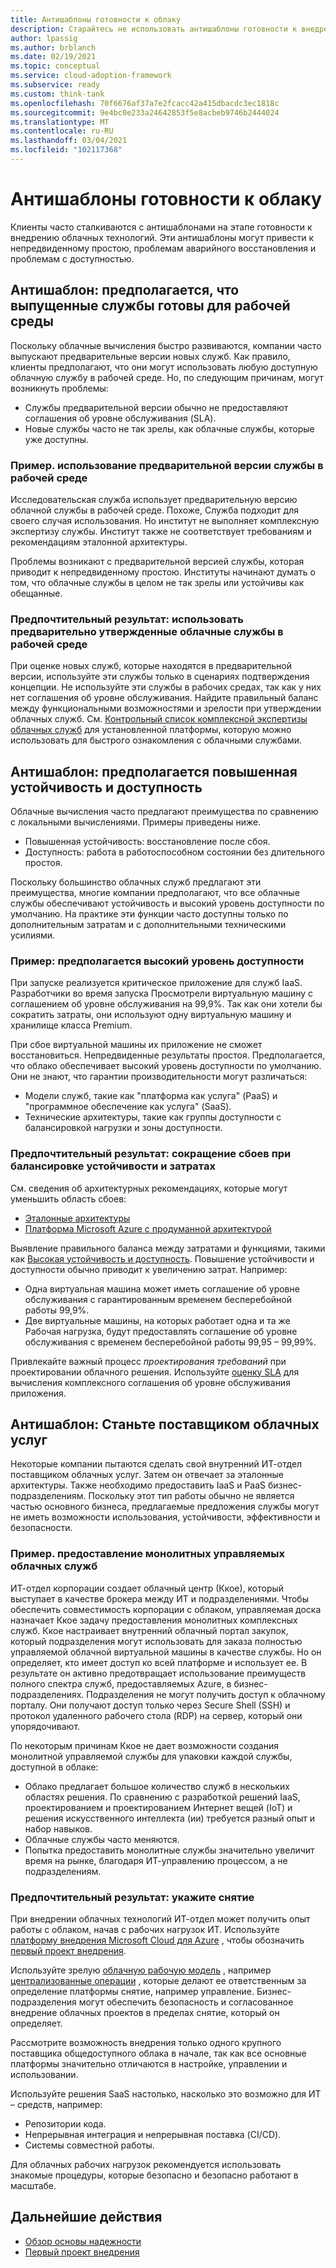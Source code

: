 ```yaml
---
title: Антишаблоны готовности к облаку
description: Старайтесь не использовать антишаблоны готовности к внедрению в облако, такие как использование предварительных версий служб, учитывая встроенные возможности обеспечения устойчивости и доступности и предположение, что оно готово к работе в облаке.
author: lpassig
ms.author: brblanch
ms.date: 02/19/2021
ms.topic: conceptual
ms.service: cloud-adoption-framework
ms.subservice: ready
ms.custom: think-tank
ms.openlocfilehash: 70f6676af37a7e2fcacc42a415dbacdc3ec1818c
ms.sourcegitcommit: 9e4bc0e233a24642853f5e8acbeb9746b2444024
ms.translationtype: MT
ms.contentlocale: ru-RU
ms.lasthandoff: 03/04/2021
ms.locfileid: "102117368"
---
```

# <a name="cloud-readiness-antipatterns"></a>Антишаблоны готовности к облаку

Клиенты часто сталкиваются с антишаблонами на этапе готовности к внедрению облачных технологий. Эти антишаблоны могут привести к непредвиденному простою, проблемам аварийного восстановления и проблемам с доступностью.

## <a name="antipattern-assume-released-services-are-ready-for-production"></a>Антишаблон: предполагается, что выпущенные службы готовы для рабочей среды

Поскольку облачные вычисления быстро развиваются, компании часто выпускают предварительные версии новых служб. Как правило, клиенты предполагают, что они могут использовать любую доступную облачную службу в рабочей среде. Но, по следующим причинам, могут возникнуть проблемы:

- Службы предварительной версии обычно не предоставляют соглашения об уровне обслуживания (SLA).
- Новые службы часто не так зрелы, как облачные службы, которые уже доступны.

### <a name="example-use-a-preview-service-in-production"></a>Пример. использование предварительной версии службы в рабочей среде

Исследовательская служба использует предварительную версию облачной службы в рабочей среде. Похоже, Служба подходит для своего случая использования. Но институт не выполняет комплексную экспертизу службы. Институт также не соответствует требованиям и рекомендациям эталонной архитектуры.

Проблемы возникают с предварительной версией службы, которая приводит к непредвиденному простою. Институты начинают думать о том, что облачные службы в целом не так зрелы или устойчивы как обещанные.

### <a name="preferred-outcome-use-pre-approved-cloud-services-in-production"></a>Предпочтительный результат: использовать предварительно утвержденные облачные службы в рабочей среде

При оценке новых служб, которые находятся в предварительной версии, используйте эти службы только в сценариях подтверждения концепции. Не используйте эти службы в рабочих средах, так как у них нет соглашения об уровне обслуживания. Найдите правильный баланс между функциональными возможностями и зрелости при утверждении облачных служб. См. [Контрольный список комплексной экспертизы облачных служб](https://www.microsoft.com/trust-center/compliance/due-diligence-checklist) для установленной платформы, которую можно использовать для быстрого ознакомления с облачными службами.

## <a name="antipattern-assume-increased-resiliency-and-availability"></a>Антишаблон: предполагается повышенная устойчивость и доступность

Облачные вычисления часто предлагают преимущества по сравнению с локальными вычислениями. Примеры приведены ниже.

- Повышенная устойчивость: восстановление после сбоя.
- Доступность: работа в работоспособном состоянии без длительного простоя.

Поскольку большинство облачных служб предлагают эти преимущества, многие компании предполагают, что все облачные службы обеспечивают устойчивость и высокий уровень доступности по умолчанию. На практике эти функции часто доступны только по дополнительным затратам и с дополнительными техническими усилиями.

### <a name="example-assume-high-availability"></a>Пример: предполагается высокий уровень доступности

При запуске реализуется критическое приложение для служб IaaS. Разработчики во время запуска Просмотрели виртуальную машину с соглашением об уровне обслуживания на 99,9%. Так как они хотели бы сократить затраты, они используют одну виртуальную машину и хранилище класса Premium.

При сбое виртуальной машины их приложение не сможет восстановиться. Непредвиденные результаты простоя. Предполагается, что облако обеспечивает высокий уровень доступности по умолчанию. Они не знают, что гарантии производительности могут различаться:

- Модели служб, такие как "платформа как услуга" (PaaS) и "программное обеспечение как услуга" (SaaS).
- Технические архитектуры, такие как группы доступности с балансировкой нагрузки и зоны доступности.

### <a name="preferred-outcome-reduce-failures-while-balancing-resiliency-and-costs"></a>Предпочтительный результат: сокращение сбоев при балансировке устойчивости и затратах

См. сведения об архитектурных рекомендациях, которые могут уменьшить область сбоев:

- [Эталонные архитектуры](/azure/architecture/reference-architectures)
- [Платформа Microsoft Azure с продуманной архитектурой](/azure/architecture/framework/)

Выявление правильного баланса между затратами и функциями, такими как [Высокая устойчивость и доступность](/azure/architecture/framework/resiliency/overview). Повышение устойчивости и доступности обычно приводит к увеличению затрат. Например:

- Одна виртуальная машина может иметь соглашение об уровне обслуживания с гарантированным временем бесперебойной работы 99,9%.
- Две виртуальные машины, на которых работает одна и та же Рабочая нагрузка, будут предоставлять соглашение об уровне обслуживания с временем бесперебойной работы 99,95 – 99,99%.

Привлекайте важный процесс *проектирования требований* при проектировании облачного решения. Используйте [оценку SLA](https://github.com/mspnp/samples/tree/master/Reliability/SLAEstimator) для вычисления комплексного соглашения об уровне обслуживания приложения.

## <a name="antipattern-become-a-cloud-provider"></a>Антишаблон: Станьте поставщиком облачных услуг

Некоторые компании пытаются сделать свой внутренний ИТ-отдел поставщиком облачных услуг. Затем он отвечает за эталонные архитектуры. Также необходимо предоставить IaaS и PaaS бизнес-подразделениям. Поскольку этот тип работы обычно не является частью основного бизнеса, предлагаемые предложения службы могут не иметь возможности использования, устойчивости, эффективности и безопасности.

### <a name="example-provide-monolithic-managed-cloud-services"></a>Пример. предоставление монолитных управляемых облачных служб

ИТ-отдел корпорации создает облачный центр (Ккое), который выступает в качестве брокера между ИТ и подразделениями. Чтобы обеспечить совместимость корпорации с облаком, управляемая доска назначает Ккое задачу предоставления монолитных комплексных служб. Ккое настраивает внутренний облачный портал закупок, который подразделения могут использовать для заказа полностью управляемой облачной виртуальной машины в качестве службы. Но он определяет, кто имеет доступ ко всей платформе и использует ее. В результате он активно предотвращает использование преимуществ полного спектра служб, предоставляемых Azure, в бизнес-подразделениях. Подразделения не могут получить доступ к облачному порталу. Они получают доступ только через Secure Shell (SSH) и протокол удаленного рабочего стола (RDP) на сервер, который они упорядочивают.

По некоторым причинам Ккое не дает возможности создания монолитной управляемой службы для упаковки каждой службы, доступной в облаке:

- Облако предлагает большое количество служб в нескольких областях решения. По сравнению с разработкой решений IaaS, проектированием и проектированием Интернет вещей (IoT) и решения искусственного интеллекта (ии) требуется разный опыт и набор навыков.
- Облачные службы часто меняются.
- Попытка предоставить монолитные службы значительно увеличит время на рынке, благодаря ИТ-управлению процессом, а не подразделениям.

### <a name="preferred-outcome-provide-guardrails"></a>Предпочтительный результат: укажите снятие

При внедрении облачных технологий ИТ-отдел может получить опыт работы с облаком, начав с рабочих нагрузок ИТ. Используйте [платформу внедрения Microsoft Cloud для Azure](/azure/cloud-adoption-framework) , чтобы обозначить [первый проект внедрения](../strategy/first-adoption-project.md).

Используйте зрелую [облачную рабочую модель](../operating-model/compare.md) , например [централизованные операции](../operating-model/compare.md#centralized-operations) , которые делают ее ответственным за определение платформы снятие, например управление. Бизнес-подразделения могут обеспечить безопасность и согласованное внедрение облачных проектов в пределах снятие, который он определяет.

Рассмотрите возможность внедрения только одного крупного поставщика общедоступного облака в начале, так как все основные платформы значительно отличаются в настройке, управлении и использовании.

Используйте решения SaaS настолько, насколько это возможно для ИТ – средств, например:

- Репозитории кода.
- Непрерывная интеграция и непрерывная поставка (CI/CD).
- Системы совместной работы.

Для облачных рабочих нагрузок рекомендуется использовать знакомые процедуры, которые безопасно и безопасно работают в масштабе.

## <a name="next-steps"></a>Дальнейшие действия

- [Обзор основы надежности](/azure/architecture/framework/resiliency/overview)
- [Первый проект внедрения](../strategy/first-adoption-project.md)